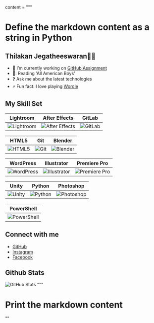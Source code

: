 content = """

# Define the markdown content as a string in Python

## **Thilakan Jegatheeswaran👨‍💻**

- 🔭 I’m currently working on [GitHub Assignment](https://github.com/MIT-Emerging-Talent/ET6-foundations-group-31.git)
- 📕: Reading 'All American Boys'
- ❓ Ask me about the latest technologies
- ⚡ Fun fact: I love playing [Wordle](https://wordly.org/)

## My Skill Set

| Lightroom | After Effects | GitLab |
|-----------|---------------|--------|
| ![Lightroom](https://profilinator.rishav.dev/skills-assets/lightroom.png) | ![After Effects](https://profilinator.rishav.dev/skills-assets/aftereffects.png) | ![GitLab](https://profilinator.rishav.dev/skills-assets/gitlab.svg) |

| HTML5 | Git | Blender |
|-------|-----|---------|
| ![HTML5](https://profilinator.rishav.dev/skills-assets/html5-original-wordmark.svg) | ![Git](https://profilinator.rishav.dev/skills-assets/git-scm-icon.svg) | ![Blender](https://profilinator.rishav.dev/skills-assets/blender_community_badge_white.svg) |

| WordPress | Illustrator | Premiere Pro |
|-----------|-------------|--------------|
| ![WordPress](https://profilinator.rishav.dev/skills-assets/wordpress.png) | ![Illustrator](https://profilinator.rishav.dev/skills-assets/adobe_illustrator-icon.svg) | ![Premiere Pro](https://profilinator.rishav.dev/skills-assets/adobepremierepro.png) |

| Unity | Python | Photoshop |
|-------|--------|-----------|
| ![Unity](https://profilinator.rishav.dev/skills-assets/unity.png) | ![Python](https://profilinator.rishav.dev/skills-assets/python-original.svg) | ![Photoshop](https://profilinator.rishav.dev/skills-assets/photoshop-plain.svg) |

| PowerShell |
|------------|
| ![PowerShell](https://profilinator.rishav.dev/skills-assets/powershell.png) |

## Connect with me

- [GitHub](https://github.com/Akan186)
- [Instagram](https://instagram.com/imnotakan)
- [Facebook](https://www.facebook.com/Thil%20Thilakan)

## Github Stats

![GitHub Stats](https://github-readme-stats.vercel.app/api?username=Akan186&show_icons=true&count_private=true&hide_border=true)
"""

# Print the markdown content

""
